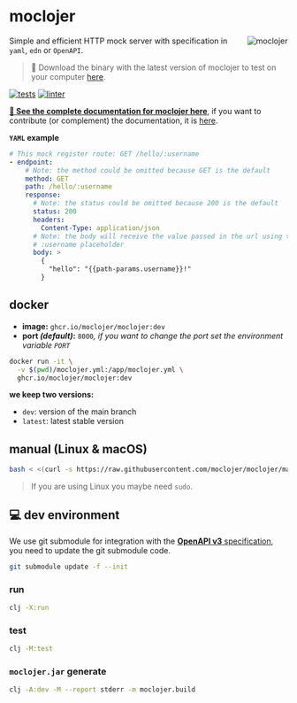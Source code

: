 # moclojer

<a href="https://github.com/moclojer/moclojer"><img align="right" src="https://github.com/moclojer/moclojer/raw/main/doc/assets/logo.png" alt="moclojer" title="moclojer" /></a>

Simple and efficient HTTP mock server with specification in `yaml`, `edn` or `OpenAPI`.

> 💾 Download the binary with the latest version of moclojer to test on your computer [here](https://github.com/moclojer/moclojer/releases/latest).

[![tests](https://github.com/moclojer/moclojer/actions/workflows/tests.yml/badge.svg?branch=main)](https://github.com/moclojer/moclojer/actions/workflows/tests.yml)
[![linter](https://github.com/moclojer/moclojer/actions/workflows/linter.yml/badge.svg?branch=main)](https://github.com/moclojer/moclojer/actions/workflows/linter.yml)

**[📖 See the complete documentation for moclojer here](https://avelino.run/projects/moclojer/)**, if you want to contribute (or complement) the documentation, it is [here](https://github.com/avelino/avelino.run/blob/main/content/projects/moclojer.md).

**`YAML` example**

```yaml
# This mock register route: GET /hello/:username
- endpoint:
    # Note: the method could be omitted because GET is the default
    method: GET
    path: /hello/:username
    response:
      # Note: the status could be omitted because 200 is the default
      status: 200
      headers:
        Content-Type: application/json
      # Note: the body will receive the value passed in the url using the
      # :username placeholder
      body: >
        {
          "hello": "{{path-params.username}}!"
        }
```

## docker

- **image:** `ghcr.io/moclojer/moclojer:dev`
- **port _(default)_:** `8000`_, if you want to change the port set the environment variable `PORT`_

```sh
docker run -it \
  -v $(pwd)/moclojer.yml:/app/moclojer.yml \
  ghcr.io/moclojer/moclojer:dev
```

**we keep two versions:**
- `dev`: version of the main branch
- `latest`: latest stable version

## manual (Linux & macOS)

```sh
bash < <(curl -s https://raw.githubusercontent.com/moclojer/moclojer/main/install.sh)
```
> If you are using Linux you maybe need `sudo`.

## 💻 dev environment

We use git submodule for integration with the [**OpenAPI v3** specification](https://github.com/OAI/OpenAPI-Specification), you need to update the git submodule code.

```sh
git submodule update -f --init
```

### run

```sh
clj -X:run
```

### test

```sh
clj -M:test
```

### `moclojer.jar` generate

```sh
clj -A:dev -M --report stderr -m moclojer.build
```
